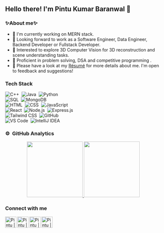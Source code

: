 ## Hello there! I'm Pintu Kumar Baranwal 🫡                                                                                                                            

### ✨About me✨
* 🌱 I'm currently working on MERN stack.
* 🤖 Looking forward to work as a Software Engineer, Data Engineer, Backend Developer or Fullstack Developer.
* 🧿 Interested to explore 3D Computer Vision for 3D reconstruction and scene understanding tasks.
* 🦄 Proficient in problem solving, DSA and competitive programming .
* 📄 Please have a look at my [Résumé]([https://drive.google.com/file/d/1--YB2_xyg9uvjgI1tor-SDV9X80XOk1b/view](https://drive.google.com/drive/folders/1t3b4zTcv3pTBi8SxDBCUZC_FSZ-9BZBK)) for more details about me. I'm open to feedback and suggestions!

### **Tech Stack** 
![C++](https://img.shields.io/badge/-C++-333333?style=flat&logo=c%2B%2B)&nbsp;
![Java](https://img.shields.io/badge/-Java-333333?style=flat&logo=java)&nbsp;
![Python](https://img.shields.io/badge/-Python-333333?style=flat&logo=python)&nbsp;\
![SQL](https://img.shields.io/badge/-SQL-333333?style=flat&logo=sqlite)&nbsp;
![MongoDB](https://img.shields.io/badge/-MongoDB-333333?style=flat&logo=mongodb)&nbsp;\
![HTML](https://img.shields.io/badge/-HTML-333333?style=flat&logo=html5)&nbsp;
![CSS](https://img.shields.io/badge/-CSS-333333?style=flat&logo=css3)&nbsp;
![JavaScript](https://img.shields.io/badge/-JavaScript-333333?style=flat&logo=javascript)&nbsp;\
![React](https://img.shields.io/badge/-React-333333?style=flat&logo=react)&nbsp;
![Node.js](https://img.shields.io/badge/-Node.js-333333?style=flat&logo=node.js)&nbsp;
![Express.js](https://img.shields.io/badge/-Express.js-333333?style=flat&logo=express)&nbsp;\
![Tailwind CSS](https://img.shields.io/badge/-Tailwind%20CSS-333333?style=flat&logo=tailwind-css)&nbsp;
![GitHub](https://img.shields.io/badge/-GitHub-333333?style=flat&logo=github)&nbsp;\
![VS Code](https://img.shields.io/badge/-VS%20Code-333333?style=flat&logo=visual-studio-code)&nbsp;
![IntelliJ IDEA](https://img.shields.io/badge/-IntelliJ%20IDEA-333333?style=flat&logo=intellij-idea)&nbsp;

### ⚙️ &nbsp;GitHub Analytics

<p align="center">
<a href="https://github.com/paraglondhe098">
  <img height="180em" src="https://github-readme-stats-eight-theta.vercel.app/api?username=pintu234&show_icons=true&theme=algolia&include_all_commits=true&count_private=true"/>
  <img height="180em" src="https://github-readme-stats-eight-theta.vercel.app/api/top-langs/?username=pintu234&layout=compact&langs_count=8&theme=algolia"/>
</a>
</p>

### Connect with me

<a href="https://www.linkedin.com/in/username/">
  <img align="left" src="https://upload.wikimedia.org/wikipedia/commons/thumb/8/81/LinkedIn_icon.svg/72px-LinkedIn_icon.svg.png" alt="Pintu | LinkedIn" width="36px"/>
  </a>
<a href="https://twitter.com/username">
  <img align="left" src="https://upload.wikimedia.org/wikipedia/commons/6/6f/Logo_of_Twitter.svg" alt="Pintu | X" width="36px"/>
  </a>
<a href="youremail">
  <img align="left" src="https://upload.wikimedia.org/wikipedia/commons/7/7e/Gmail_icon_%282020%29.svg" alt="Pintu | Gmail" width="36px"/>
  </a>
<a href="https://www.youtube.com/@channelname">
  <img align="left" src="https://upload.wikimedia.org/wikipedia/commons/f/fd/YouTube_full-color_icon_%282024%29.svg" alt="Pintu | YouTube" width="36px"/>
  </a>

